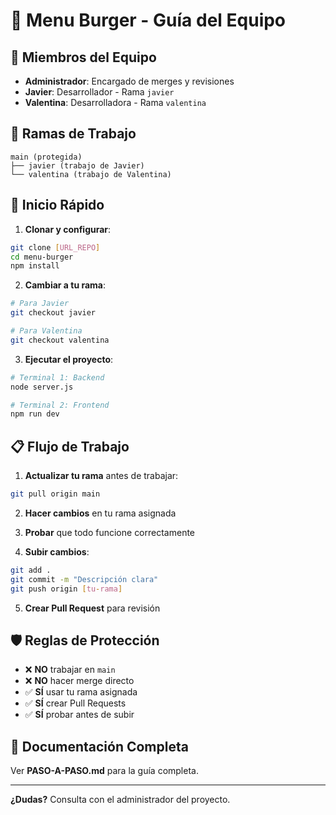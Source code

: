 # 🍔 Menu Burger - Guía del Equipo

## 👥 Miembros del Equipo

- **Administrador**: Encargado de merges y revisiones
- **Javier**: Desarrollador - Rama `javier`
- **Valentina**: Desarrolladora - Rama `valentina`

## 🌿 Ramas de Trabajo

```
main (protegida)
├── javier (trabajo de Javier)
└── valentina (trabajo de Valentina)
```

## 🚀 Inicio Rápido

1. **Clonar y configurar**:
```bash
git clone [URL_REPO]
cd menu-burger
npm install
```

2. **Cambiar a tu rama**:
```bash
# Para Javier
git checkout javier

# Para Valentina
git checkout valentina
```

3. **Ejecutar el proyecto**:
```bash
# Terminal 1: Backend
node server.js

# Terminal 2: Frontend
npm run dev
```

## 📋 Flujo de Trabajo

1. **Actualizar tu rama** antes de trabajar:
```bash
git pull origin main
```

2. **Hacer cambios** en tu rama asignada

3. **Probar** que todo funcione correctamente

4. **Subir cambios**:
```bash
git add .
git commit -m "Descripción clara"
git push origin [tu-rama]
```

5. **Crear Pull Request** para revisión

## 🛡️ Reglas de Protección

- ❌ **NO** trabajar en `main`
- ❌ **NO** hacer merge directo
- ✅ **SÍ** usar tu rama asignada
- ✅ **SÍ** crear Pull Requests
- ✅ **SÍ** probar antes de subir

## 📖 Documentación Completa

Ver **PASO-A-PASO.md** para la guía completa.

---

**¿Dudas?** Consulta con el administrador del proyecto.